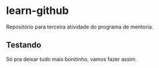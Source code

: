 # learn-github
Repositório para terceira atividade do programa de mentoria.
## Testando
Só pra deixar tudo mais bonitinho, vamos fazer assim.
